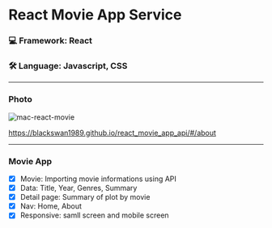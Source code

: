 # React Movie App Service

### 💻 Framework: React

### 🛠 Language: Javascript, CSS

---

### Photo

![mac-react-movie](https://user-images.githubusercontent.com/67410919/98637090-55081d00-236b-11eb-9026-70329cef611a.png)

https://blackswan1989.github.io/react_movie_app_api/#/about

---

### Movie App

- [x] Movie: Importing movie informations using API
- [x] Data: Title, Year, Genres, Summary
- [x] Detail page: Summary of plot by movie
- [x] Nav: Home, About
- [x] Responsive: samll screen and mobile screen
